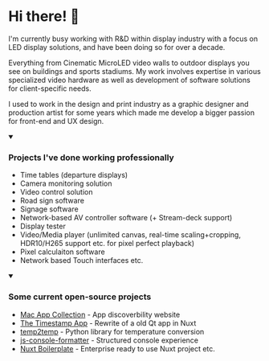 # Hi there! 👋

I'm currently busy working with R&D within display industry with a focus on LED display solutions, and have been doing so for over a decade.

Everything from Cinematic MicroLED video walls to outdoor displays you see on buildings and sports stadiums. My work involves expertise in various specialized video hardware as well as development of software solutions for client-specific needs.

I used to work in the design and print industry as a graphic designer and production artist for some years which made me develop a bigger passion for front-end and UX design.

<details open>
<summary>

### Projects I've done working professionally
</summary>

- Time tables (departure displays)
- Camera monitoring solution
- Video control solution
- Road sign software
- Signage software
- Network-based AV controller software (+ Stream-deck support)
- Display tester
- Video/Media player (unlimited canvas, real-time scaling+cropping, HDR10/H265 support etc. for pixel perfect playback)
- Pixel calculaiton software
- Network based Touch interfaces
etc.
</details>
<details open>
<summary>
  
### Some current open-source projects
</summary>

- [Mac App Collection](https://macappcollection.com) - App discoverbility website
- [The Timestamp App](https://thetimestamp.app/) - Rewrite of a old Qt app in Nuxt
- [temp2temp](https://pypi.org/project/temp2temp/) - Python library for temperature conversion
- [js-console-formatter](https://www.npmjs.com/package/js-console-formatter) - Structured console experience
- [Nuxt Boilerplate](https://github.com/renegadevi/nuxt-boilerplate) - Enterprise ready to use Nuxt project
etc.
</details>



